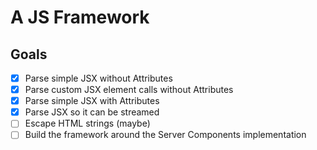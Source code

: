 # A JS Framework

## Goals

- [X] Parse simple JSX without Attributes
- [X] Parse custom JSX element calls without Attributes
- [X] Parse simple JSX with Attributes
- [X] Parse JSX so it can be streamed
- [ ] Escape HTML strings (maybe)
- [ ] Build the framework around the Server Components implementation
